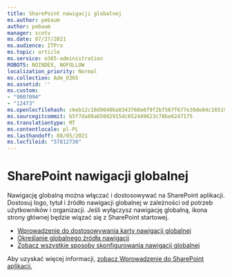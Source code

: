 ```yaml
---
title: SharePoint nawigacji globalnej
ms.author: pebaum
author: pebaum
manager: scotv
ms.date: 07/27/2021
ms.audience: ITPro
ms.topic: article
ms.service: o365-administration
ROBOTS: NOINDEX, NOFOLLOW
localization_priority: Normal
ms.collection: Adm_O365
ms.assetid: ''
ms.custom:
- "9007094"
- "12473"
ms.openlocfilehash: c6eb12c18d9640ba0343760a6f9f2bf567f677e39de84c16519327c2f24d4447
ms.sourcegitcommit: b5f7da89a650d2915dc652449623c78be6247175
ms.translationtype: MT
ms.contentlocale: pl-PL
ms.lasthandoff: 08/05/2021
ms.locfileid: "57812730"
---
```

# <a name="sharepoint-global-navigation"></a>SharePoint nawigacji globalnej

Nawigację globalną można włączać i dostosowywać na SharePoint aplikacji. Dostosuj logo, tytuł i źródło nawigacji globalnej w zależności od potrzeb użytkowników i organizacji. Jeśli wyłączysz nawigację globalną, ikona strony głównej będzie wiązać się z SharePoint startowej.

- [Wprowadzenie do dostosowywania karty nawigacji globalnej](/SharePoint/sharepoint-app-bar?WT.mc_id=365AdminCSH_SupportCentral#get-started-customizing-the-global-navigation-tab)
- [Określanie globalnego źródła nawigacji](/SharePoint/sharepoint-app-bar?WT.mc_id=365AdminCSH_SupportCentral#determine-the-global-navigation-source-depending-on-your-home-sites-configuration)
- [Zobacz wszystkie sposoby skonfigurowania nawigacji globalnej](/SharePoint/sharepoint-app-bar?WT.mc_id=365AdminCSH_SupportCentral#see-all-the-different-ways-you-can-set-up-global-navigation)

Aby uzyskać więcej informacji, [zobacz Wprowadzenie do SharePoint aplikacji.](/sharepoint/sharepoint-app-bar) 

